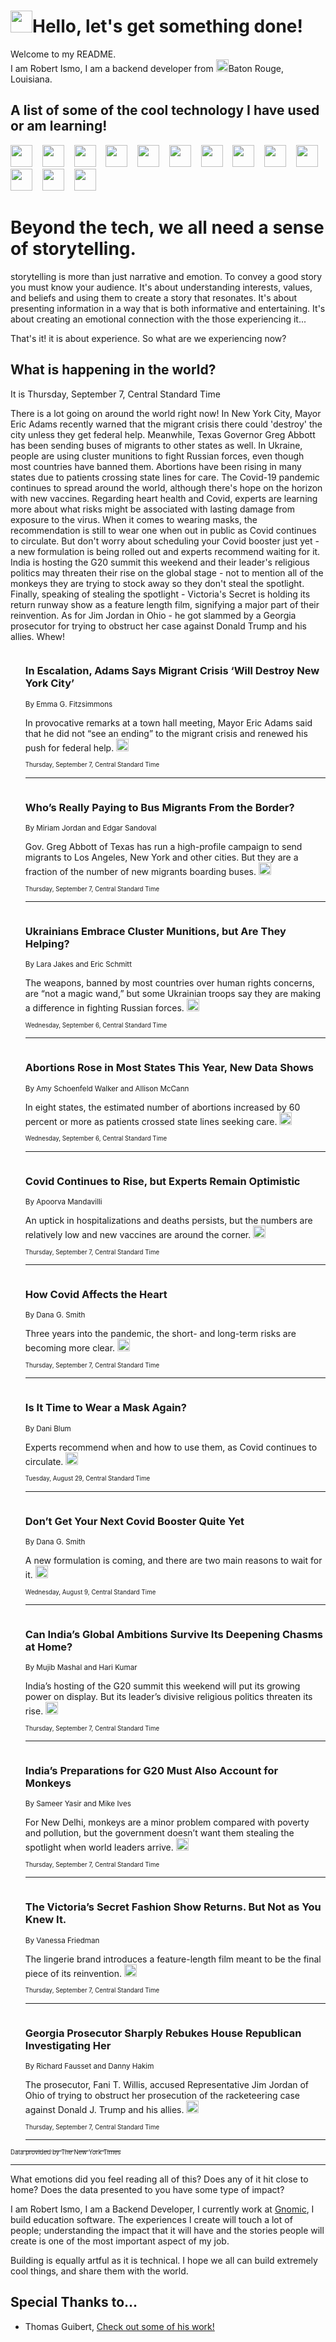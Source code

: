 <h1><img src="https://emojis.slackmojis.com/emojis/images/1643514375/3493/hot-coffee.gif?1643514375" width="35"/>Hello, let's get something done!</h1>

<p>Welcome to my README.<br/>
I am Robert Ismo, I am a backend developer from <img src="https://emojis.slackmojis.com/emojis/images/1638395689/50435/moulin_rouge.png?1638395689" width="20"/>Baton Rouge, Louisiana.</p>
<h2>A list of some of the cool technology I have used or am learning!</h2>
<p>
<img src="https://emojis.slackmojis.com/emojis/images/1643516091/21142/meow_bongotap.gif?1643516091" width="35" alt="">
<img src="https://img.shields.io/badge/Favorite%20Frontend%20Framework-SvelteKit-f83903" alt="">
<img src="https://img.shields.io/badge/Second%20Favorite-Vue-40b581" alt="">
<img src="https://img.shields.io/badge/Most%20Used%20Runtime-Nodejs-78b061" alt="">
<img src="https://emojis.slackmojis.com/emojis/images/1643517416/34482/fire.gif?1643517416" width="35" alt="">
<img src="https://img.shields.io/badge/Javascript%20But%20Better-Typescript-0078ca" alt="">
<img src="https://img.shields.io/badge/Favorite%20Language-Elixir-3e244d" alt="">
<img src="https://img.shields.io/badge/Containerize%20Everything-Docker-6ac9ef" alt="">
<img src="https://emojis.slackmojis.com/emojis/images/1643514596/5999/meow_party.gif?1643514596" width="35" alt="">
<img src="https://img.shields.io/badge/API%20Love%20Language-Graphql-de32a5" alt="">
<img src="https://img.shields.io/badge/Our%20Favorite%20Version%20Controller-Git-e94f33" alt="">
<img src="https://img.shields.io/badge/Favorite%20Database-Redis-d42d1d" alt="">
<img src="https://emojis.slackmojis.com/emojis/images/1643514559/5584/deployparrot.gif?1643514559" width="35" alt="">
<img src="https://img.shields.io/badge/Container%20Interstate-RabbitMQ-f66200" alt="">
<img src="https://img.shields.io/badge/Gotta%20Learn-Kubernetes-316adf" alt="">
<img src="https://img.shields.io/badge/Really%20Mature%20Now-WASM-654fef" alt="">
<img src="https://emojis.slackmojis.com/emojis/images/1666642497/61942/dance_vibe.gif?1666642497" width="35" alt="">
<img src="https://img.shields.io/badge/For%20My%20M1-ARM64-657d96" alt="">
<img src="https://img.shields.io/badge/Loving%20This%20So%20Much-TailwindCSS-17bcb5" alt="">
<img src="https://img.shields.io/badge/Cool%20Build%20Tool-Vite-f9cb24" alt="">
<img src="https://emojis.slackmojis.com/emojis/images/1669231376/62819/working-on-it.gif?1669231376" width="35" alt="">
<img src="https://img.shields.io/badge/Fun%20and%20Easy%20Database-MongoDB-5f8c49" alt="">
<img src="https://img.shields.io/badge/JS%20Life%20Support-NPM-c73737" alt="">
<img src="https://img.shields.io/badge/I%20Liked%20It-DynamoDB-0073b9" alt="">
<img src="https://emojis.slackmojis.com/emojis/images/1643514045/46/question.gif?1643514045" width="35" alt="">
<img src="https://img.shields.io/badge/cool-React-60d6f9" alt="">
<img src="https://img.shields.io/badge/Future%20Big%20Project-Lambda-f37e00" alt="">
<img src="https://img.shields.io/badge/NPM%20But%20Better-PNPM-f1aa07" alt="">
<img src="https://emojis.slackmojis.com/emojis/images/1643514943/9662/fbwow.gif?1643514943" width="35" alt="">
<img src="https://img.shields.io/badge/First%20Language-C-662079" alt="">
<img src="https://img.shields.io/badge/Where%20I%20Deploy%20Frontend-Vercel-000000" alt="">
<img src="https://img.shields.io/badge/Who%20Does%20not%20Want%20an%20App-Swift-f9492a" alt="">
<img src="https://emojis.slackmojis.com/emojis/images/1643514058/151/javascript.png?1643514058" width="35" alt="">
<img src="https://img.shields.io/badge/cool-Python-fbd542" alt="">
<img src="https://img.shields.io/badge/Favorite%20Something-Stripe-656cdc" alt="">
<img src="https://img.shields.io/badge/Of%20Course-HTML5-ed6327" alt="">
<img src="https://emojis.slackmojis.com/emojis/images/1660415405/60731/bomb.gif?1660415405" width="35" alt="">
<img src="https://img.shields.io/badge/hate-CSS-2964ec" alt="">
<img src="https://img.shields.io/badge/Learning-CircleCI-141215" alt="">
<img src="https://img.shields.io/badge/Learning-Rust-fbbb3b" alt="">
<img src="https://emojis.slackmojis.com/emojis/images/1660415397/60712/writing-hand.gif?1660415397" width="35" alt="">
<img src="https://img.shields.io/badge/Dev%20Browser%20of%20Choice-Firefox-cc4e26" alt="">
<img src="https://img.shields.io/badge/Recoverying%20From%20Windows-UNIX-1781e3" alt="">
<img src="https://img.shields.io/badge/LOVE-LogSeq-90c1c2" alt="">
<img src="https://emojis.slackmojis.com/emojis/images/1643514066/223/kirby.gif?1643514066" width="35" alt="">
<img src="https://img.shields.io/badge/Daily%20Driver-MacOS-e6e6e8" alt="">
<img src="https://img.shields.io/badge/Git%20Server-Github-000000" alt="">
<img src="https://img.shields.io/badge/enjoyable-EC2-f17428" alt="">
<img src="https://emojis.slackmojis.com/emojis/images/1643514239/2069/excited.gif?1643514239" width="35" alt="">
</p>
<h1>Beyond the tech, we all need a sense of storytelling.</h1>
<p>storytelling is more than just narrative and emotion. To convey a good story you must know your audience. It's about understanding interests, values, and beliefs and using them to create a story that resonates. It's about presenting information in a way that is both informative and entertaining. It's about creating an emotional connection with the those experiencing it...</p>
<p>That's it! it is about experience. So what are we experiencing now?</p>
<h2>What is happening in the world?</h2>
<p>It is Thursday, September 7, Central Standard Time</p>
<p>
There is a lot going on around the world right now! In New York City, Mayor Eric Adams recently warned that the migrant crisis there could &#39;destroy&#39; the city unless they get federal help. Meanwhile, Texas Governor Greg Abbott has been sending buses of migrants to other states as well. In Ukraine, people are using cluster munitions to fight Russian forces, even though most countries have banned them. Abortions have been rising in many states due to patients crossing state lines for care. The Covid-19 pandemic continues to spread around the world, although there&#39;s hope on the horizon with new vaccines. Regarding heart health and Covid, experts are learning more about what risks might be associated with lasting damage from exposure to the virus. When it comes to wearing masks, the recommendation is still to wear one when out in public as Covid continues to circulate. But don&#39;t worry about scheduling your Covid booster just yet - a new formulation is being rolled out and experts recommend waiting for it. India is hosting the G20 summit this weekend and their leader&#39;s religious politics may threaten their rise on the global stage - not to mention all of the monkeys they are trying to stock away so they don&#39;t steal the spotlight. Finally, speaking of stealing the spotlight - Victoria&#39;s Secret is holding its return runway show as a feature length film, signifying a major part of their reinvention. As for Jim Jordan in Ohio - he got slammed by a Georgia prosecutor for trying to obstruct her case against Donald Trump and his allies. Whew!</p>
<ol>
<img src="https://img.shields.io/badge/-nyregion-blue" alt="">
<h3>In Escalation, Adams Says Migrant Crisis ‘Will Destroy New York City’</h3>
<sub>By Emma G. Fitzsimmons</sub>
<p>In provocative remarks at a town hall meeting, Mayor Eric Adams said that he did not “see an ending” to the migrant crisis and renewed his push for federal help.  <a href="https://nyti.ms/3Rc8yVS"><img src="https://developer.nytimes.com/files/poweredby_nytimes_30b.png?v=1583354208352" height="20"></a></p>
<sub><sub>Thursday, September 7, Central Standard Time</sub></sub>
<hr/>
<img src="https://img.shields.io/badge/-us-blue" alt="">
<h3>Who’s Really Paying to Bus Migrants From the Border?</h3>
<sub>By Miriam Jordan and Edgar Sandoval</sub>
<p>Gov. Greg Abbott of Texas has run a high-profile campaign to send migrants to Los Angeles, New York and other cities. But they are a fraction of the number of new migrants boarding buses.  <a href="https://nyti.ms/3Z4f9DL"><img src="https://developer.nytimes.com/files/poweredby_nytimes_30b.png?v=1583354208352" height="20"></a></p>
<sub><sub>Thursday, September 7, Central Standard Time</sub></sub>
<hr/>
<img src="https://img.shields.io/badge/-world-blue" alt="">
<h3>Ukrainians Embrace Cluster Munitions, but Are They Helping?</h3>
<sub>By Lara Jakes and Eric Schmitt</sub>
<p>The weapons, banned by most countries over human rights concerns, are “not a magic wand,” but some Ukrainian troops say they are making a difference in fighting Russian forces.  <a href="https://nyti.ms/3Pt3nPS"><img src="https://developer.nytimes.com/files/poweredby_nytimes_30b.png?v=1583354208352" height="20"></a></p>
<sub><sub>Wednesday, September 6, Central Standard Time</sub></sub>
<hr/>
<img src="https://img.shields.io/badge/-us-blue" alt="">
<h3>Abortions Rose in Most States This Year, New Data Shows</h3>
<sub>By Amy Schoenfeld Walker and Allison McCann</sub>
<p>In eight states, the estimated number of abortions increased by 60 percent or more as patients crossed state lines seeking care.  <a href="https://nyti.ms/3Pr9C6Y"><img src="https://developer.nytimes.com/files/poweredby_nytimes_30b.png?v=1583354208352" height="20"></a></p>
<sub><sub>Wednesday, September 6, Central Standard Time</sub></sub>
<hr/>
<img src="https://img.shields.io/badge/-health-blue" alt="">
<h3>Covid Continues to Rise, but Experts Remain Optimistic</h3>
<sub>By Apoorva Mandavilli</sub>
<p>An uptick in hospitalizations and deaths persists, but the numbers are relatively low and new vaccines are around the corner.  <a href="https://nyti.ms/3qVvRsl"><img src="https://developer.nytimes.com/files/poweredby_nytimes_30b.png?v=1583354208352" height="20"></a></p>
<sub><sub>Thursday, September 7, Central Standard Time</sub></sub>
<hr/>
<img src="https://img.shields.io/badge/-well-blue" alt="">
<h3>How Covid Affects the Heart</h3>
<sub>By Dana G. Smith</sub>
<p>Three years into the pandemic, the short- and long-term risks are becoming more clear.  <a href="https://nyti.ms/4632cMw"><img src="https://developer.nytimes.com/files/poweredby_nytimes_30b.png?v=1583354208352" height="20"></a></p>
<sub><sub>Thursday, September 7, Central Standard Time</sub></sub>
<hr/>
<img src="https://img.shields.io/badge/-well-blue" alt="">
<h3>Is It Time to Wear a Mask Again?</h3>
<sub>By Dani Blum</sub>
<p>Experts recommend when and how to use them, as Covid continues to circulate.  <a href="https://nyti.ms/3Ef3GYe"><img src="https://developer.nytimes.com/files/poweredby_nytimes_30b.png?v=1583354208352" height="20"></a></p>
<sub><sub>Tuesday, August 29, Central Standard Time</sub></sub>
<hr/>
<img src="https://img.shields.io/badge/-well-blue" alt="">
<h3>Don’t Get Your Next Covid Booster Quite Yet</h3>
<sub>By Dana G. Smith</sub>
<p>A new formulation is coming, and there are two main reasons to wait for it.  <a href="https://nyti.ms/3OPY3FZ"><img src="https://developer.nytimes.com/files/poweredby_nytimes_30b.png?v=1583354208352" height="20"></a></p>
<sub><sub>Wednesday, August 9, Central Standard Time</sub></sub>
<hr/>
<img src="https://img.shields.io/badge/-world-blue" alt="">
<h3>Can India’s Global Ambitions Survive Its Deepening Chasms at Home?</h3>
<sub>By Mujib Mashal and Hari Kumar</sub>
<p>India’s hosting of the G20 summit this weekend will put its growing power on display. But its leader’s divisive religious politics threaten its rise.  <a href="https://nyti.ms/44PZppe"><img src="https://developer.nytimes.com/files/poweredby_nytimes_30b.png?v=1583354208352" height="20"></a></p>
<sub><sub>Thursday, September 7, Central Standard Time</sub></sub>
<hr/>
<img src="https://img.shields.io/badge/-world-blue" alt="">
<h3>India’s Preparations for G20 Must Also Account for Monkeys</h3>
<sub>By Sameer Yasir and Mike Ives</sub>
<p>For New Delhi, monkeys are a minor problem compared with poverty and pollution, but the government doesn’t want them stealing the spotlight when world leaders arrive.  <a href="https://nyti.ms/44IDy2H"><img src="https://developer.nytimes.com/files/poweredby_nytimes_30b.png?v=1583354208352" height="20"></a></p>
<sub><sub>Thursday, September 7, Central Standard Time</sub></sub>
<hr/>
<img src="https://img.shields.io/badge/-style-blue" alt="">
<h3>The Victoria’s Secret Fashion Show Returns. But Not as You Knew It.</h3>
<sub>By Vanessa Friedman</sub>
<p>The lingerie brand introduces a feature-length film meant to be the final piece of its reinvention.  <a href="https://nyti.ms/3Z7qPp6"><img src="https://developer.nytimes.com/files/poweredby_nytimes_30b.png?v=1583354208352" height="20"></a></p>
<sub><sub>Thursday, September 7, Central Standard Time</sub></sub>
<hr/>
<img src="https://img.shields.io/badge/-us-blue" alt="">
<h3>Georgia Prosecutor Sharply Rebukes House Republican Investigating Her</h3>
<sub>By Richard Fausset and Danny Hakim</sub>
<p>The prosecutor, Fani T. Willis, accused Representative Jim Jordan of Ohio of trying to obstruct her prosecution of the racketeering case against Donald J. Trump and his allies.  <a href="https://nyti.ms/3Z5zTed"><img src="https://developer.nytimes.com/files/poweredby_nytimes_30b.png?v=1583354208352" height="20"></a></p>
<sub><sub>Thursday, September 7, Central Standard Time</sub></sub>
<hr/>
</ol>
<a href="https://developer.nytimes.com"><sub><sub>Data provided by The New York Times</sub></sub></a>
<hr/>
<p>What emotions did you feel reading all of this? Does any of it hit close to home? Does the data presented to you have some type of impact?</p>
<p>I am Robert Ismo, I am a Backend Developer, I currently work at <a href="https://gnomic.education/">Gnomic</a>, I build education software. The experiences I create will touch a lot of people; understanding the impact that it will have and the stories people will create is one of the most important aspect of my job.</p>
<p>Building is equally artful as it is technical. I hope we all can build extremely cool things, and share them with the world.</p>
<h2>Special Thanks to...</h2>
<ul>
<li>Thomas Guibert, <a href="https://github.com/thmsgbrt/thmsgbrt">Check out some of his work!</a></li>
</ul>